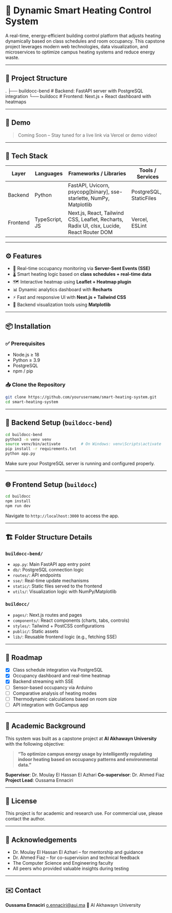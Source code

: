 # 🧠 Dynamic Smart Heating Control System

A real-time, energy-efficient building control platform that adjusts heating dynamically based on class schedules and room occupancy. This capstone project leverages modern web technologies, data visualization, and microservices to optimize campus heating systems and reduce energy waste.

---

## 📂 Project Structure

.
├── buildocc-bend     # Backend: FastAPI server with PostgreSQL integration
└── buildocc          # Frontend: Next.js + React dashboard with heatmaps


---

## 🚀 Demo

> Coming Soon – Stay tuned for a live link via Vercel or demo video!

---

## 🧰 Tech Stack

| Layer     | Languages         | Frameworks / Libraries                                                                       | Tools / Services           |
|-----------|------------------|-----------------------------------------------------------------------------------------------|----------------------------|
| Backend   | Python            | FastAPI, Uvicorn, psycopg[binary], sse-starlette, NumPy, Matplotlib                         | PostgreSQL, StaticFiles    |
| Frontend  | TypeScript, JS    | Next.js, React, Tailwind CSS, Leaflet, Recharts, Radix UI, clsx, Lucide, React Router DOM   | Vercel, ESLint             |

---

## ⚙️ Features

- 🔄 Real-time occupancy monitoring via **Server-Sent Events (SSE)**
- 🌡️ Smart heating logic based on **class schedules + real-time data**
- 🗺️ Interactive heatmap using **Leaflet + Heatmap plugin**
- 📊 Dynamic analytics dashboard with **Recharts**
- ⚡ Fast and responsive UI with **Next.js + Tailwind CSS**
- 🧪 Backend visualization tools using **Matplotlib**

---

## 📦 Installation

### ✅ Prerequisites

- Node.js ≥ 18  
- Python ≥ 3.9  
- PostgreSQL  
- npm / pip

### 📥 Clone the Repository

```bash
git clone https://github.com/yourusername/smart-heating-system.git
cd smart-heating-system
````

---

## 🔧 Backend Setup (`buildocc-bend`)

```bash
cd buildocc-bend
python3 -m venv venv
source venv/bin/activate         # On Windows: venv\Scripts\activate
pip install -r requirements.txt
python app.py
```

Make sure your PostgreSQL server is running and configured properly.

---

## 🌐 Frontend Setup (`buildocc`)

```bash
cd buildocc
npm install
npm run dev
```

Navigate to `http://localhost:3000` to access the app.

---

## 🏗 Folder Structure Details

### `buildocc-bend/`

* `app.py`: Main FastAPI app entry point
* `db/`: PostgreSQL connection logic
* `routes/`: API endpoints
* `sse/`: Real-time update mechanisms
* `static/`: Static files served to the frontend
* `utils/`: Visualization logic with NumPy/Matplotlib

### `buildocc/`

* `pages/`: Next.js routes and pages
* `components/`: React components (charts, tabs, controls)
* `styles/`: Tailwind + PostCSS configurations
* `public/`: Static assets
* `lib/`: Reusable frontend logic (e.g., fetching SSE)

---

## 📅 Roadmap

* [x] Class schedule integration via PostgreSQL
* [x] Occupancy dashboard and real-time heatmap
* [x] Backend streaming with SSE
* [ ] Sensor-based occupancy via Arduino
* [ ] Comparative analysis of heating modes
* [ ] Thermodynamic calculations based on room size
* [ ] API integration with GoCampus app

---

## 📘 Academic Background

This system was built as a capstone project at **Al Akhawayn University** with the following objective:

> **“To optimize campus energy usage by intelligently regulating indoor heating based on occupancy patterns and environmental data.”**

**Supervisor**: Dr. Moulay El Hassan El Azhari
**Co-supervisor**: Dr. Ahmed Fiaz
**Project Lead**: Oussama Ennaciri

---

## 📜 License

This project is for academic and research use. For commercial use, please contact the author.

---

## 🙌 Acknowledgements

* Dr. Moulay El Hassan El Azhari – for mentorship and guidance
* Dr. Ahmed Fiaz – for co-supervision and technical feedback
* The Computer Science and Engineering faculty
* All peers who provided valuable insights during testing

---

## ✉️ Contact

**Oussama Ennaciri**
o.ennaciri@aui.ma
📍 Al Akhawayn University
